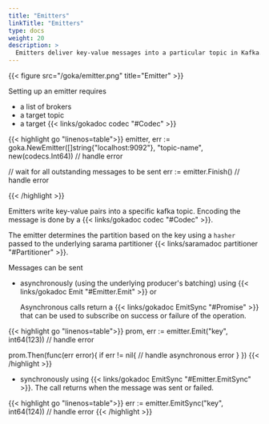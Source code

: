 ```yaml
---
title: "Emitters"
linkTitle: "Emitters"
type: docs
weight: 20
description: >
  Emitters deliver key-value messages into a particular topic in Kafka. As an example, an emitter could be a database handler emitting the state changes into Kafka for other interested applications to consume.
---
```



{{< figure src="/goka/emitter.png" title="Emitter" >}}

Setting up an emitter requires
* a list of brokers
* a target topic
* a target {{< links/gokadoc codec "#Codec" >}}

{{< highlight go "linenos=table">}} 
emitter, err := goka.NewEmitter([]string{"localhost:9092"}, "topic-name", new(codecs.Int64))
// handle error

// wait for all outstanding messages to be sent
err := emitter.Finish()
// handle error

{{< /highlight >}}

Emitters write key-value pairs into a specific kafka topic. Encoding the message is done by a {{< links/gokadoc codec "#Codec" >}}.

The emitter determines the partition based on the key using a `hasher` passed to the underlying sarama partitioner {{< links/saramadoc partitioner "#Partitioner" >}}.


Messages can be sent 

* asynchronously (using the underlying producer's batching) using {{< links/gokadoc Emit "#Emitter.Emit" >}} or 

  Asynchronous calls return a {{< links/gokadoc EmitSync "#Promise" >}} that can be used to subscribe on success or failure of the operation.

{{< highlight go "linenos=table">}} 
prom, err := emitter.Emit("key", int64(123))
// handle error

prom.Then(func(err error){
  if err != nil{
    // handle asynchronous error
  }
})
{{< /highlight >}}

* synchronously using {{< links/gokadoc EmitSync "#Emitter.EmitSync" >}}. The call returns when the message was sent or failed.
  
{{< highlight go "linenos=table">}} 
err := emitter.EmitSync("key", int64(124))
// handle error
{{< /highlight >}}


